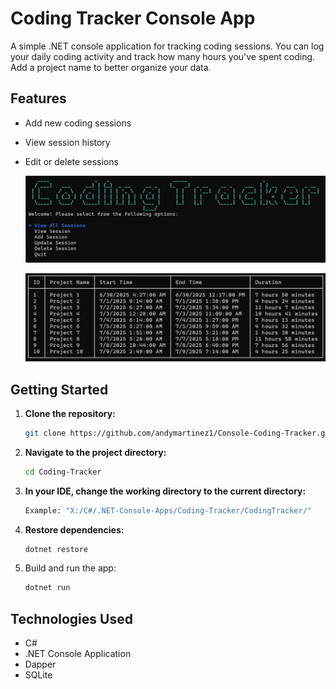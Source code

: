 # Coding Tracker Console App

A simple .NET console application for tracking coding sessions. You can log your daily coding activity and track how
many hours you've spent coding. Add a project name to better organize your data.

## Features

- Add new coding sessions
- View session history
- Edit or delete sessions

  ![Main menu](CodingTracker/docs/images/Main-Menu.png)

  ![Coding sessions list](CodingTracker/docs/images/Coding-Session-List.png)

## Getting Started

1. **Clone the repository:**

   ```bash
   git clone https://github.com/andymartinez1/Console-Coding-Tracker.git
   ```

2. **Navigate to the project directory:**

   ```bash
   cd Coding-Tracker
   ```

3. **In your IDE, change the working directory to the current directory:**

   ```bash
   Example: "X:/C#/.NET-Console-Apps/Coding-Tracker/CodingTracker/"
   ```

4. **Restore dependencies:**

   ```bash
   dotnet restore
   ```

5. Build and run the app:
   ```bash
   dotnet run
   ```

## Technologies Used

- C#
- .NET Console Application
- Dapper
- SQLite
